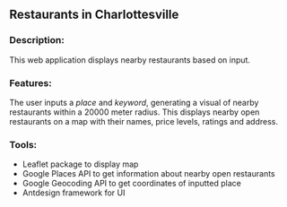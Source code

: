 ## Restaurants in Charlottesville

### Description:

This web application displays nearby restaurants based on input.

### Features:

The user inputs a _place_ and _keyword_, generating a visual of nearby restaurants within a 20000 meter radius. This displays nearby open restaurants on a map with their names, price levels, ratings and address.

### Tools:

- Leaflet package to display map
- Google Places API to get information about nearby open restaurants
- Google Geocoding API to get coordinates of inputted place
- Antdesign framework for UI
